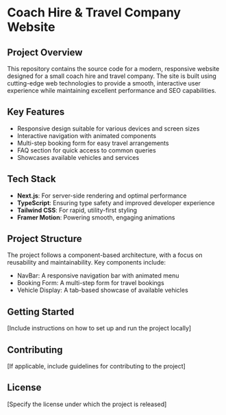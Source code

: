 # Coach Hire & Travel Company Website

## Project Overview

This repository contains the source code for a modern, responsive website designed for a small coach hire and travel company. The site is built using cutting-edge web technologies to provide a smooth, interactive user experience while maintaining excellent performance and SEO capabilities.

## Key Features

- Responsive design suitable for various devices and screen sizes
- Interactive navigation with animated components
- Multi-step booking form for easy travel arrangements
- FAQ section for quick access to common queries
- Showcases available vehicles and services

## Tech Stack

- **Next.js**: For server-side rendering and optimal performance
- **TypeScript**: Ensuring type safety and improved developer experience
- **Tailwind CSS**: For rapid, utility-first styling
- **Framer Motion**: Powering smooth, engaging animations

## Project Structure

The project follows a component-based architecture, with a focus on reusability and maintainability. Key components include:

- NavBar: A responsive navigation bar with animated menu
- Booking Form: A multi-step form for travel bookings
- Vehicle Display: A tab-based showcase of available vehicles

## Getting Started

[Include instructions on how to set up and run the project locally]

## Contributing

[If applicable, include guidelines for contributing to the project]

## License

[Specify the license under which the project is released]
